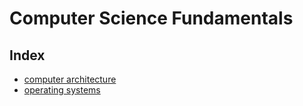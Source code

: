 # Computer Science Fundamentals

## Index
- [computer architecture](./computer-architecture.md)
- [operating systems](./operating-systems.md)